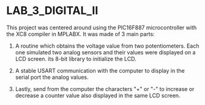 # LAB_3_DIGITAL_II

This project was centered around using the PIC16F887 microcontroller with the XC8 compiler in MPLABX.
It was made of 3 main parts:
1. A routine which obtains the voltage value from two potentiometers. Each one simulated two analog sensors and their values were displayed on a LCD screen.
its 8-bit library to initialize the LCD.

2. A stable USART communication with the computer to display in the serial port the analog values.

3. Lastly, send from the computer the characters "+" or "-" to increase or decrease a counter value also displayed in the same LCD screen.
